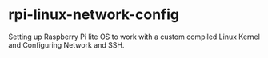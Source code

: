 # rpi-linux-network-config
Setting up Raspberry Pi lite OS to work with a custom compiled Linux Kernel and Configuring Network and SSH.
